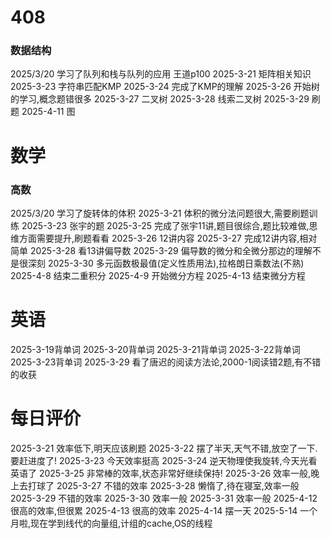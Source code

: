 # 408
### 数据结构
2025/3/20 学习了队列和栈与队列的应用 王道p100
2025-3-21 矩阵相关知识
2025-3-23 字符串匹配KMP
2025-3-24 完成了KMP的理解
2025-3-26 开始树的学习,概念题错很多
2025-3-27 二叉树
2025-3-28 线索二叉树
2025-3-29 刷题
2025-4-11 图
# 数学

### 高数
2025/3/20 学习了旋转体的体积
2025-3-21 体积的微分法问题很大,需要刷题训练
2025-3-23 张宇的题
2025-3-25 完成了张宇11讲,题目很综合,题比较难做,思维方面需要提升,刷题看看
2025-3-26 12讲内容
2025-3-27 完成12讲内容,相对简单
2025-3-28 看13讲偏导数
2025-3-29 偏导数的微分和全微分那边的理解不是很深刻
2025-3-30 多元函数极最值(定义性质用法),拉格朗日乘数法(不熟)
2025-4-8 结束二重积分
2025-4-9 开始微分方程
2025-4-13 结束微分方程
###

# 英语
2025-3-19背单词
2025-3-20背单词
2025-3-21背单词
2025-3-22背单词
2025-3-23背单词
2025-3-29 看了唐迟的阅读方法论,2000-1阅读错2题,有不错的收获
# 每日评价
2025-3-21 效率低下,明天应该刷题
2025-3-22 摆了半天,天气不错,放空了一下.要赶进度了!
2025-3-23 今天效率挺高
2025-3-24 逆天物理使我旋转,今天光看英语了
2025-3-25 非常棒的效率,状态非常好继续保持!
2025-3-26 效率一般,晚上去打球了
2025-3-27 不错的效率
2025-3-28 懒惰了,待在寝室,效率一般
2025-3-29 不错的效率
2025-3-30 效率一般
2025-3-31 效率一般
2025-4-12 很高的效率,但很累
2025-4-13 很高的效率
2025-4-14 摆一天
2025-5-14 一个月啦,现在学到线代的向量组,计组的cache,OS的线程
